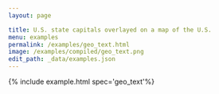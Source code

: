 ```yaml
---
layout: page

title: U.S. state capitals overlayed on a map of the U.S.
menu: examples
permalink: /examples/geo_text.html
image: /examples/compiled/geo_text.png
edit_path: _data/examples.json
---
```




{% include example.html spec='geo_text'%}
